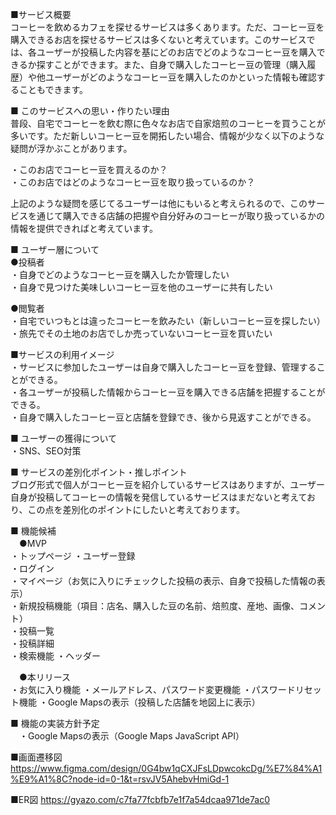 ■サービス概要  
コーヒーを飲めるカフェを探せるサービスは多くあります。ただ、コーヒー豆を購入できるお店を探せるサービスは多くないと考えています。このサービスでは、各ユーザーが投稿した内容を基にどのお店でどのようなコーヒー豆を購入できるか探すことができます。また、自身で購入したコーヒー豆の管理（購入履歴）や他ユーザーがどのようなコーヒー豆を購入したのかといった情報も確認することもできます。  

■ このサービスへの思い・作りたい理由  
普段、自宅でコーヒーを飲む際に色々なお店で自家焙煎のコーヒーを買うことが多いです。ただ新しいコーヒー豆を開拓したい場合、情報が少なく以下のような疑問が浮かぶことがあります。  

  ・このお店でコーヒー豆を買えるのか？  
  ・このお店ではどのようなコーヒー豆を取り扱っているのか？  

上記のような疑問を感じてるユーザーは他にもいると考えられるので、このサービスを通じて購入できる店舗の把握や自分好みのコーヒーが取り扱っているかの情報を提供できればと考えています。  

■ ユーザー層について  
  ●投稿者  
    ・自身でどのようなコーヒー豆を購入したか管理したい  
    ・自身で見つけた美味しいコーヒー豆を他のユーザーに共有したい  

  ●閲覧者  
    ・自宅でいつもとは違ったコーヒーを飲みたい（新しいコーヒー豆を探したい）  
    ・旅先でその土地のお店でしか売っていないコーヒー豆を買いたい  

■サービスの利用イメージ  
  ・サービスに参加したユーザーは自身で購入したコーヒー豆を登録、管理することができる。  
  ・各ユーザーが投稿した情報からコーヒー豆を購入できる店舗を把握することができる。  
  ・自身で購入したコーヒー豆と店舗を登録でき、後から見返すことができる。  

■ ユーザーの獲得について  
  ・SNS、SEO対策  

■ サービスの差別化ポイント・推しポイント  
ブログ形式で個人がコーヒー豆を紹介しているサービスはありますが、ユーザー自身が投稿してコーヒーの情報を発信しているサービスはまだないと考えており、この点を差別化のポイントにしたいと考えております。  

■ 機能候補  
　●MVP  
    ・トップページ
    ・ユーザー登録  
    ・ログイン  
    ・マイページ（お気に入りにチェックした投稿の表示、自身で投稿した情報の表示）  
    ・新規投稿機能（項目：店名、購入した豆の名前、焙煎度、産地、画像、コメント）  
    ・投稿一覧  
    ・投稿詳細  
    ・検索機能
    ・ヘッダー  

　●本リリース  
    ・お気に入り機能
    ・メールアドレス、パスワード変更機能
    ・パスワードリセット機能
    ・Google Mapsの表示（投稿した店舗を地図上に表示）  

■ 機能の実装方針予定  
　・Google Mapsの表示（Google Maps JavaScript API）  

■画面遷移図 https://www.figma.com/design/0G4bw1qCXJFsLDpwcokcDg/%E7%84%A1%E9%A1%8C?node-id=0-1&t=rsvJV5AhebvHmiGd-1  

■ER図 https://gyazo.com/c7fa77fcbfb7e1f7a54dcaa971de7ac0  